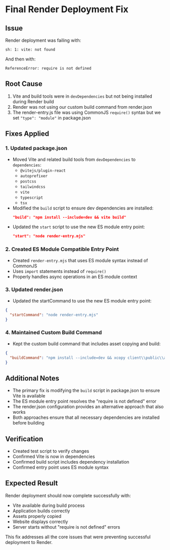 # Final Render Deployment Fix

## Issue
Render deployment was failing with:
```
sh: 1: vite: not found
```

And then with:
```
ReferenceError: require is not defined
```

## Root Cause
1. Vite and build tools were in `devDependencies` but not being installed during Render build
2. Render was not using our custom build command from render.json
3. The render-entry.js file was using CommonJS `require()` syntax but we set `"type": "module"` in package.json

## Fixes Applied

### 1. Updated package.json
- Moved Vite and related build tools from `devDependencies` to `dependencies`:
  - `@vitejs/plugin-react`
  - `autoprefixer`
  - `postcss`
  - `tailwindcss`
  - `vite`
  - `typescript`
  - `tsx`
- Modified the `build` script to ensure dev dependencies are installed:
  ```json
  "build": "npm install --include=dev && vite build"
  ```
- Updated the `start` script to use the new ES module entry point:
  ```json
  "start": "node render-entry.mjs"
  ```

### 2. Created ES Module Compatible Entry Point
- Created `render-entry.mjs` that uses ES module syntax instead of CommonJS
- Uses `import` statements instead of `require()`
- Properly handles async operations in an ES module context

### 3. Updated render.json
- Updated the startCommand to use the new ES module entry point:
```json
{
  "startCommand": "node render-entry.mjs"
}
```

### 4. Maintained Custom Build Command
- Kept the custom build command that includes asset copying and build:
```json
{
  "buildCommand": "npm install --include=dev && xcopy client\\public\\assets\\*.* assets\\ /Y && npm run build"
}
```

## Additional Notes
- The primary fix is modifying the `build` script in package.json to ensure Vite is available
- The ES module entry point resolves the "require is not defined" error
- The render.json configuration provides an alternative approach that also works
- Both approaches ensure that all necessary dependencies are installed before building

## Verification
- Created test script to verify changes
- Confirmed Vite is now in dependencies
- Confirmed build script includes dependency installation
- Confirmed entry point uses ES module syntax

## Expected Result
Render deployment should now complete successfully with:
- Vite available during build process
- Application builds correctly
- Assets properly copied
- Website displays correctly
- Server starts without "require is not defined" errors

This fix addresses all the core issues that were preventing successful deployment to Render.